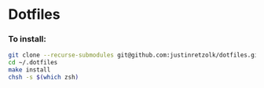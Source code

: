 # Dotfiles

### To install:
```bash
git clone --recurse-submodules git@github.com:justinretzolk/dotfiles.git ~/.dotfiles
cd ~/.dotfiles
make install
chsh -s $(which zsh)
```
